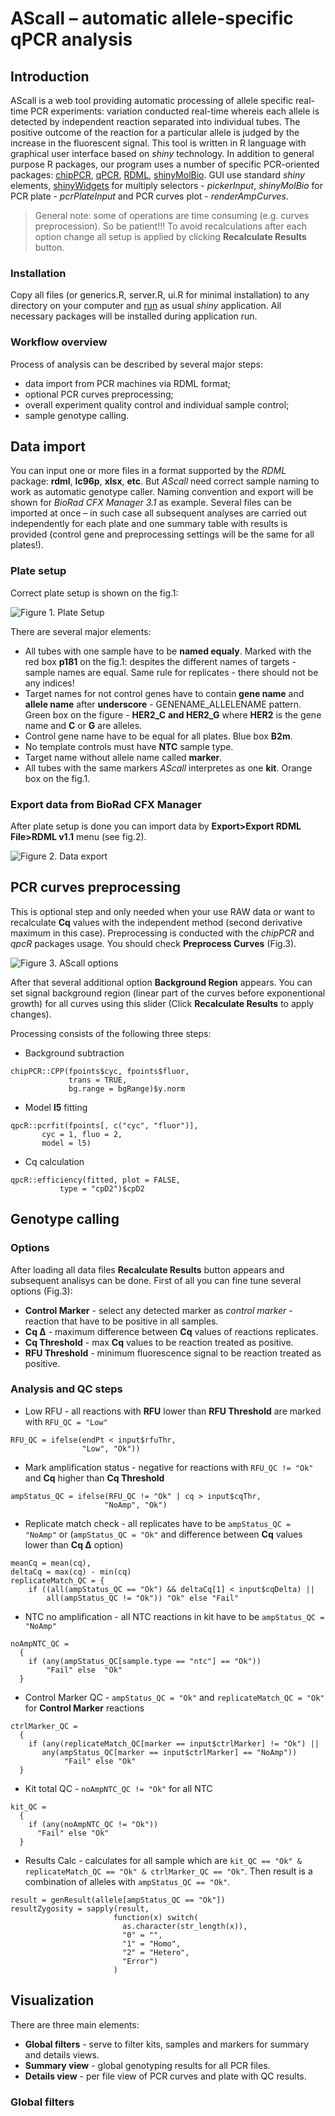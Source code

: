 # AScall – automatic allele-specific qPCR analysis

## Introduction

AScall is a web tool providing automatic processing of allele specific real-time
PCR experiments: variation conducted real-time whereis each allele is detected 
by independent reaction separated into individual tubes. The positive outcome of
the reaction for a particular allele is judged by the increase in the 
fluorescent signal. This tool is written in R language with graphical user 
interface based on *shiny* technology. In addition to general purpose R 
packages, our program uses a number of specific PCR-oriented packages: 
[chipPCR](https://cran.r-project.org/web/packages/chipPCR/index.html),
[qPCR](https://cran.r-project.org/web/packages/qpcR/index.html),
[RDML](https://cran.r-project.org/web/packages/RDML/index.html),
[shinyMolBio](https://cran.r-project.org/web/packages/shinyMolBio/index.html).
GUI use standard *shiny* elements, 
[shinyWidgets](https://cran.r-project.org/web/packages/shinyWidgets/index.html) for 
multiply selectors - *pickerInput*, *shinyMolBio* for PCR plate - *pcrPlateInput*
and PCR curves plot - *renderAmpCurves*.

> General note: some of operations are time consuming (e.g. curves preprocession).
So be patient!!! To avoid recalculations after each option change all setup is 
applied by clicking **Recalculate Results** button.

### Installation

Copy all files (or generics.R, server.R, ui.R for minimal installation) to any
directory on your computer and 
[run](https://shiny.rstudio.com/articles/running.html) as usual *shiny*
application. All necessary packages will be installed during application run.

### Workflow overview

Process of analysis can be described by several major steps:
* data import from PCR machines via RDML format;
* optional PCR curves preprocessing;
* overall experiment quality control and individual sample control;
* sample genotype calling. 

## Data import

You can input one or more files in a format supported by the *RDML* package: 
**rdml**, **lc96p**, **xlsx**, **etc**. But *AScall* need correct sample naming 
to work as automatic genotype caller. Naming convention and export will be shown 
for *BioRad CFX Manager 3.1* as example. Several files can be imported at once – 
in such case all subsequent analyses are carried out independently for each plate
and one summary table with results is provided (control gene and preprocessing
settings will be the same for all plates!).

### Plate setup
Correct plate setup is shown on the fig.1:

![Figure 1. Plate Setup](ext/plate_setup.png)

There are several major elements:

* All tubes with one sample have to be **named equaly**. Marked with the red box **p181**
on the fig.1: despites the different names of targets - sample names are equal. 
Same rule for replicates - there should not be any indices!
* Target names for not control genes have to contain **gene name** and **allele name** 
after **underscore** - GENENAME_ALLELENAME pattern. Green box on the figure - 
**HER2_C** **and HER2_G** where **HER2** is the gene name and **C** or **G** are
alleles.
* Control gene name have to be equal for all plates. Blue box **B2m**.
* No template controls must have **NTC** sample type.
* Target name without allele name called **marker**.
* All tubes with the same markers *AScall* interpretes as one **kit**. Orange box
on the fig.1.


### Export data from BioRad CFX Manager
After plate setup is done you can import data by **Export>Export RDML File>RDML v1.1**
menu (see fig.2).

![Figure 2. Data export](ext/data_export.png)

## PCR curves preprocessing
This is optional step and only needed when your use RAW data or want to recalculate 
**Cq** values with the independent method (second derivative maximum in this case).
Preprocessing is conducted with the *chipPCR* and *qpcR* packages usage. You 
should check **Preprocess Curves** (Fig.3).

![Figure 3. AScall options](ext/options.png)

After that several additional option **Background Region** appears. You can set 
signal background region (linear part of the curves before exponentional growth)
for all curves using this slider (Click **Recalculate Results** to apply changes).

Processing consists of the following three steps:

* Background subtraction
```
chipPCR::CPP(fpoints$cyc, fpoints$fluor,
             trans = TRUE,
             bg.range = bgRange)$y.norm
```
* Model **l5** fitting
```
qpcR::pcrfit(fpoints[, c("cyc", "fluor")], 
       cyc = 1, fluo = 2,
       model = l5)
```
* Cq calculation
```
qpcR::efficiency(fitted, plot = FALSE,
           type = "cpD2")$cpD2
```

## Genotype calling

### Options
After loading all data files **Recalculate Results** button appears and subsequent
analisys can be done. First of all you can fine tune several options (Fig.3):

* __Control Marker__ - select any detected marker as *control marker* - reaction that
have to be positive in all samples.
* __Cq ∆__ - maximum difference between **Cq** values of reactions replicates.
* __Cq Threshold__ - max **Cq** values to be reaction treated as positive.
* __RFU Threshold__ - minimum fluorescence signal to be reaction treated as 
positive.

### Analysis and QC steps

* Low RFU - all reactions with **RFU** lower than **RFU Threshold** are marked with 
`RFU_QC = "Low"` 
```
RFU_QC = ifelse(endPt < input$rfuThr, 
                "Low", "Ok"))
```
* Mark amplification status - negative for reactions with `RFU_QC != "Ok"` and
**Cq** higher than **Cq Threshold**
```
ampStatus_QC = ifelse(RFU_QC != "Ok" | cq > input$cqThr, 
                     "NoAmp", "Ok")
```
* Replicate match check - all replicates have to be `ampStatus_QC = "NoAmp"` or 
(`ampStatus_QC = "Ok"` and difference between **Cq** values lower than **Cq ∆** option)
```
meanCq = mean(cq),
deltaCq = max(cq) - min(cq)
replicateMatch_QC = {
    if ((all(ampStatus_QC == "Ok") && deltaCq[1] < input$cqDelta) ||
        all(ampStatus_QC != "Ok")) "Ok" else "Fail"
```
* NTC no amplification - all NTC reactions in kit have to be 
`ampStatus_QC = "NoAmp"`
```
noAmpNTC_QC = 
  {
    if (any(ampStatus_QC[sample.type == "ntc"] == "Ok"))
        "Fail" else  "Ok"
  }
```                   
* Control Marker QC - `ampStatus_QC = "Ok"` and `replicateMatch_QC = "Ok"` for 
**Control Marker** reactions
```
ctrlMarker_QC = 
  {
    if (any(replicateMatch_QC[marker == input$ctrlMarker] != "Ok") ||
       any(ampStatus_QC[marker == input$ctrlMarker] == "NoAmp"))
            "Fail" else "Ok"
  }
```
* Kit total QC - `noAmpNTC_QC != "Ok"` for all NTC 
```
kit_QC = 
  {
    if (any(noAmpNTC_QC != "Ok"))
      "Fail" else "Ok"
  }
```
* Results Calc - calculates for all sample which are 
`kit_QC == "Ok" & replicateMatch_QC == "Ok" & ctrlMarker_QC == "Ok"`.
Then result is a combination of alleles with `ampStatus_QC == "Ok"`.
```
result = genResult(allele[ampStatus_QC == "Ok"])
resultZygosity = sapply(result,
                       function(x) switch(
                         as.character(str_length(x)),
                         "0" = "",
                         "1" = "Homo",
                         "2" = "Hetero",
                         "Error")
                       )
```
## Visualization
There are three main elements:

* __Global filters__ - serve to filter kits, samples and markers for summary and
details views.
* __Summary view__ - global genotyping results for all PCR files.
* __Details view__ - per file view of PCR curves and plate with QC results.

### Global filters 
